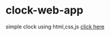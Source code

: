 # clock-web-app
simple clock using html,css,js
<a href= "https://simple-clock2.netlify.app/">click here</a>
